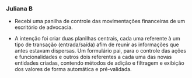 ### Juliana B

* Recebi uma panilha de controle das movimentações financeiras de um escritório de advocacia.

* A intenção foi criar duas planilhas centrais, cada uma referente à um tipo de transação (entrada/saída) afim de reunir as informações que antes estavam dispersas. Um formulário pai, para o controle das ações e funcionalidades e outros dois referentes a cada uma das novas entidades criadas, contendo métodos de adição e filtragem e exibição dos valores de forma automática e pré-validada.
